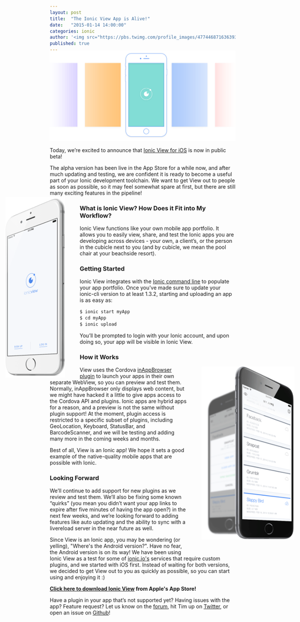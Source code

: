 ```yaml
---
layout: post
title:  "The Ionic View App is Alive!"
date:   "2015-01-14 14:00:00"
categories: ionic
author: '<img src="https://pbs.twimg.com/profile_images/477446871636393985/jPeOlsdz_400x400.jpeg" class="author-icon"><a href="http://twitter.com/dopernicus">Tim</a>'
published: true
---
```


<img class="showcase-image" src="/img/blog/ionic-view-app-header.gif" style="margin-top:-20px;">

Today, we’re excited to announce that [Ionic View for iOS](https://itunes.apple.com/us/app/ionic-view/id849930087?mt=8) is now in public beta! 

The alpha version has been live in the App Store for a while now, and after much updating and testing, we are confident it is ready to become a useful part of your Ionic development toolchain. We want to get View out to people as soon as possible, so it may feel somewhat spare at first, but there are still many exciting features in the pipeline! 

<!-- more --> 

<div style="float: left; margin-left: -120px; margin-right: 40px; margin-top: -12px; width: 32%;">
  <a href="http://ionicframework.com/img/blog/songhop-preview-left.jpg"><img src="/img/blog/ionic-view-preview-left.png"></a>
</div>

### What is Ionic View? How Does it Fit into My Workflow?

Ionic View functions like your own mobile app portfolio. It allows you to easily view, share, and test the Ionic apps you are developing across devices - your own, a client’s, or the person in the cubicle next to you (and by cubicle, we mean the pool chair at your beachside resort).

### Getting Started

Ionic View integrates with the [Ionic command line](https://github.com/driftyco/ionic-cli) to populate your app portfolio.  Once you’ve made sure to update your ionic-cli version to at least 1.3.2, starting and uploading an app is as easy as:

```bash 
$ ionic start myApp
$ cd myApp
$ ionic upload
```

You’ll be prompted to login with your Ionic account, and upon doing so, your app will be visible in Ionic View.

### How it Works

<div style="float: right; margin-right: -160px; margin-left: 40px; margin-bottom: 40px; width: 50%;">
  <a href="http://ionicframework.com/img/blog/songhop-preview-right.jpg"><img src="/img/blog/ionic-view-preview-right.png"></a>
</div>

View uses the Cordova [inAppBrowser plugin](https://github.com/apache/cordova-plugin-inappbrowser) to launch your apps in their own separate WebView, so you can preview and test them. Normally, inAppBrowser only displays web content, but we might have hacked it a little to give apps access to the Cordova API and plugins. Ionic apps are hybrid apps for a reason, and a preview is not the same without plugin support! At the moment, plugin access is restricted to a specific subset of plugins, including GeoLocation, Keyboard, StatusBar, and BarcodeScanner, and we will be testing and adding many more in the coming weeks and months.  

Best of all, View is an Ionic app! We hope it sets a good example of the native-quality mobile apps that are possible with Ionic.

### Looking Forward

We’ll continue to add support for new plugins as we review and test them. We’ll also be fixing some known “quirks” (you mean you didn’t want your app links to expire after five minutes of having the app open?) in the next few weeks, and we’re looking forward to adding features like auto updating and the ability to sync with a livereload server in the near future as well. 

Since View is an Ionic app, you may be wondering (or yelling), "Where's the Android version?". Have no fear, the Android version is on its way! We have been using Ionic View as a test for some of [ionic.io's](https://ionic.io) services that require custom plugins, and we started with iOS first. Instead of waiting for both versions, we decided to get View out to you as quickly as possible, so you can start using and enjoying it :)

<strong>[Click here to download Ionic View](https://itunes.apple.com/us/app/ionic-view/id849930087?mt=8) from Apple's App Store!</strong>

Have a plugin in your app that’s not supported yet? Having issues with the app? Feature request? Let us know on the [forum](http://forum.ionicframework.com/), hit Tim up on [Twitter](https://www.twitter.com/dopernicus), or open an issue on [Github](https://github.com/driftyco/ionic-view-issues/)!





